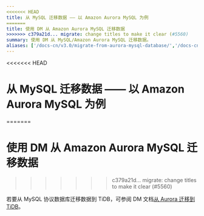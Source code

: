```yaml
---
<<<<<<< HEAD
title: 从 MySQL 迁移数据 —— 以 Amazon Aurora MySQL 为例
=======
title: 使用 DM 从 Amazon Aurora MySQL 迁移数据
>>>>>>> c379a21d... migrate: change titles to make it clear (#5560)
summary: 使用 DM 从 MySQL/Amazon Aurora MySQL 迁移数据。
aliases: ['/docs-cn/v3.0/migrate-from-aurora-mysql-database/','/docs-cn/v3.0/how-to/migrate/from-mysql-aurora/','/docs-cn/v3.0/how-to/migrate/from-aurora/']
---
```


<<<<<<< HEAD
# 从 MySQL 迁移数据 —— 以 Amazon Aurora MySQL 为例
=======
# 使用 DM 从 Amazon Aurora MySQL 迁移数据
>>>>>>> c379a21d... migrate: change titles to make it clear (#5560)

若要从 MySQL 协议数据库迁移数据到 TiDB，可参阅 DM 文档[从 Aurora 迁移到 TiDB](https://docs.pingcap.com/zh/tidb-data-migration/v2.0/migrate-from-mysql-aurora)。
